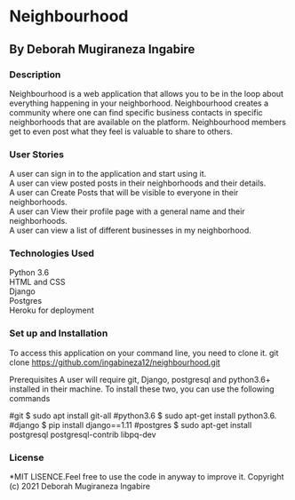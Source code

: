 # Neighbourhood

## By Deborah Mugiraneza Ingabire

### Description
Neighbourhood is a web application that allows you to be in the loop about everything happening in your neighborhood.
Neighbourhood creates a community where one can find specific business contacts in specific neighborhoods that are available on the platform. 
Neighbourhood members get to even post what they feel is valuable to share to others.

### User Stories
A user can sign in to the application and start using it. <br>
A user can view posted posts in their neighborhoods and their details. <br>
A user can Create Posts that will be visible to everyone in their neighborhoods. <br>
A user can View their profile page with a general name and their neighborhoods. <br>
A user can view a list of different businesses in my neighborhood. <br>
### Technologies Used
Python 3.6<br>
HTML and CSS<br>
Django<br>
Postgres<br>
Heroku for deployment<br>

### Set up and Installation
To access this application on your command line, you need to clone it. git clone https://github.com/ingabineza12/neighbourhood.git <br>

Prerequisites
A user will require git, Django, postgresql and python3.6+ installed in their machine. To install these two, you can use the following commands<br>

#git
$ sudo apt install git-all #python3.6 $ sudo apt-get install python3.6. #django $ pip install django==1.11 #postgres $ sudo apt-get install postgresql postgresql-contrib libpq-dev<br>



### License
*MIT LISENCE.Feel free to use the code in anyway to improve it. Copyright (c) 2021 Deborah Mugiraneza Ingabire
